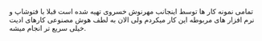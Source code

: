 تمامی نمونه کار ها توسط اینجانب مهرنوش خسروی تهیه شده است
قبلا با فتوشاپ و نرم افزار های مربوطه این کار میکردم ولی الان به لطف هوش مصنوعی کارهای ادیت خیلی سریع تر انجام میشه.
